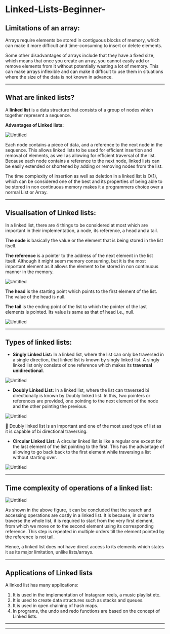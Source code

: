 # Linked-Lists-Beginner-
## Limitations of an array:

Arrays require elements be stored in contiguous blocks of memory, which can make it more difficult and time-consuming to insert or delete elements.

Some other disadvantages of arrays include that they have a fixed size, which means that once you create an array, you cannot easily add or remove elements from it without potentially wasting a lot of memory. This can make arrays inflexible and can make it difficult to use them in situations where the size of the data is not known in advance.

---

## What are linked lists?

A **linked list** is a data structure that consists of a group of nodes which together represent a sequence. 

****Advantages of Linked lists:****

![Untitled](https://s3-us-west-2.amazonaws.com/secure.notion-static.com/c044d1e2-e27e-40e8-a486-e618a1c1fc25/Untitled.png)

Each node contains a piece of data, and a reference to the next node in the sequence. This allows linked lists to be used for efficient insertion and removal of elements, as well as allowing for efficient traversal of the list. Because each node contains a reference to the next node, linked lists can be easily extended or shortened by adding or removing nodes from the list.

The time complexity of insertion as well as deletion in a linked list is O(1), which can be considered one of the best and its properties of being able to be stored in non continuous memory makes it a programmers choice over a normal List or Array.

---

## Visualisation of Linked lists:

In a linked list, there are 4 things to be considered at most which are important in their implementation, a node, its reference, a head and a tail.

**The node** is basically the value or the element that is being stored in the list itself.

**The reference** is a pointer to the address of the next element in the list itself. Although it might seem memory consuming, but it is the most important element as it allows the element to be stored in non continuous manner in the memory.

![Untitled](https://s3-us-west-2.amazonaws.com/secure.notion-static.com/6c5e8349-47c6-4a85-aa79-48b1b26d5371/Untitled.png)

********The head******** is the starting point which points to the first element of the list. The value of the head is null.

************The tail************ is the ending point of the list to which the pointer of the last elements is pointed. Its value is same as that of head i.e., null.

![Untitled](https://s3-us-west-2.amazonaws.com/secure.notion-static.com/f414fa60-29c8-412c-92f3-bc63c69116a6/Untitled.png)

---

## Types of linked lists:

- ************************************Singly Linked List:************************************ In a linked list, where the list can only be traversed in a single direction, that linked list is known by singly linked list. A singly linked list only consists of one reference which makes its **traversal unidirectional**.

![Untitled](https://s3-us-west-2.amazonaws.com/secure.notion-static.com/d6fa046b-b2c6-4bf2-9b69-f427b6adafc0/Untitled.png)

- ****************************************Doubly Linked List:**************************************** In a linked list, where the list can traversed bi directionally is known by Doubly linked list. In this, two pointers or references are provided, one pointing to the next element of the node and the other pointing the previous.

![Untitled](https://s3-us-west-2.amazonaws.com/secure.notion-static.com/974e0f4f-5efe-4728-be9d-306593fb4da7/Untitled.png)

<aside>
📜 Doubly linked list is an important and one of the most used type of list as it is capable of bi directional traversing.

</aside>

- ******************Circular Linked List:****************** A circular linked list is like a regular one except for the last element of the list pointing to the first. This has the advantage of allowing to go back back to the first element while traversing a list without starting over.

![Untitled](https://s3-us-west-2.amazonaws.com/secure.notion-static.com/b2778a60-0a9f-40cf-9d60-006f2834fc3a/Untitled.png)

---

## Time complexity of operations of a linked list:

![Untitled](https://s3-us-west-2.amazonaws.com/secure.notion-static.com/15ad27b2-e13f-4865-b341-3bf738cd4f1d/Untitled.png)

As shown in the above figure, it can be concluded that the search and accessing operations are costly in a linked list. It is because, in order to traverse the whole list, it is required to start from the very first element, from which we move on to the second element using its corresponding reference. This step is repeated in multiple orders till the element pointed by the reference is not tail.

Hence, a linked list does not have direct access to its elements which states it as its major limitation, unlike lists/arrays.

---

## Applications of Linked lists

A linked list has many applications:

1. It is used in the implementation of Instagram reels, a music playlist etc.
2. It is used to create data structures such as stacks and queues.
3. It is used in open chaining of hash maps.
4. In programs, the undo and redo functions are based on the concept of Linked lists.

---

---
